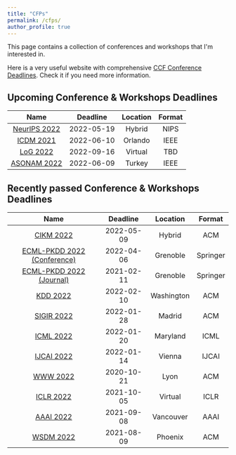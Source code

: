 ```yaml
---
title: "CFPs"
permalink: /cfps/
author_profile: true
---
```


This page contains a collection of conferences and workshops that I'm interested in. 

Here is a very useful website with comprehensive [CCF Conference Deadlines](https://ccfddl.github.io/). Check it if you need more information.

## Upcoming Conference & Workshops Deadlines

|                        Name                         |  Deadline  | Location | Format  |
|:---------------------------------------------------:|:----------:|:--------:|:-------:|
|  [NeurIPS 2022](https://nips.cc/Conferences/2022/)  | 2022-05-19 |  Hybrid  |  NIPS   |
| [ICDM 2021](https://icdm22.cse.usf.edu/index.html)  | 2022-06-10 | Orlando  |  IEEE   |
|    [LoG 2022](https://logconference.github.io/)     | 2022-09-16 | Virtual  |   TBD   |
| [ASONAM 2022](https://asonam.cpsc.ucalgary.ca/2022) | 2022-06-09 |  Turkey  |  IEEE   |


## Recently passed Conference & Workshops Deadlines

|                           Name                            |  Deadline  |  Location  |  Format  |
|:---------------------------------------------------------:|:----------:|:----------:|:--------:|
|          [CIKM 2022](https://www.cikm2022.org/)           | 2022-05-09 |   Hybrid   |   ACM    |
| [ECML-PKDD 2022 (Conference)](https://2022.ecmlpkdd.org/) | 2022-04-06 |  Grenoble  | Springer |
|  [ECML-PKDD 2022 (Journal)](https://2022.ecmlpkdd.org/)   | 2021-02-11 |  Grenoble  | Springer |
|            [KDD 2022](https://kdd.org/kdd2022)            | 2022-02-10 | Washington |   ACM    |
|        [SIGIR 2022](https://sigir.org/sigir2022/)         | 2022-01-28 |   Madrid   |   ACM    |
|       [ICML 2022](https://icml.cc/Conferences/2022)       | 2022-01-20 |  Maryland  |   ICML   |
|            [IJCAI 2022](https://ijcai-22.org/)            | 2022-01-14 |   Vienna   |  IJCAI   |
|        [WWW 2022](https://www2022.thewebconf.org/)        | 2020-10-21 |    Lyon    |   ACM    |
|       [ICLR 2022](https://iclr.cc/Conferences/2022)       | 2021-10-05 |  Virtual   |   ICLR   |
|    [AAAI 2022](https://aaai.org/Conferences/AAAI-22/)     | 2021-09-08 | Vancouver  |   AAAI   |
|     [WSDM 2022](http://www.wsdm-conference.org/2022/)     | 2021-08-09 |  Phoenix   |   ACM    |

